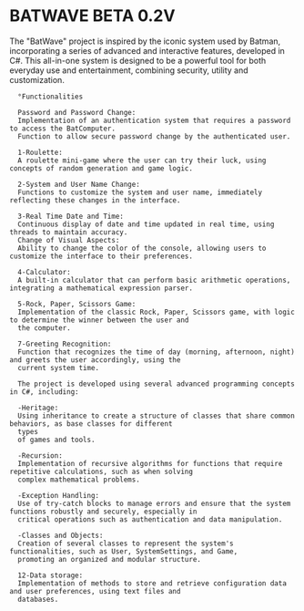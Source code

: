 # BATWAVE BETA 0.2V
The "BatWave" project is inspired by the iconic system used by Batman, incorporating a series of advanced and
      interactive features, developed in C#. This all-in-one system is designed to be a powerful tool for both everyday
      use and entertainment, combining security, utility and customization.
      
      °Functionalities
      
      Password and Password Change:
      Implementation of an authentication system that requires a password to access the BatComputer.
      Function to allow secure password change by the authenticated user.
      
      1-Roulette:
      A roulette mini-game where the user can try their luck, using concepts of random generation and game logic.
      
      2-System and User Name Change:
      Functions to customize the system and user name, immediately reflecting these changes in the interface.
      
      3-Real Time Date and Time:
      Continuous display of date and time updated in real time, using threads to maintain accuracy.
      Change of Visual Aspects:
      Ability to change the color of the console, allowing users to customize the interface to their preferences.
      
      4-Calculator:
      A built-in calculator that can perform basic arithmetic operations, integrating a mathematical expression parser.
      
      5-Rock, Paper, Scissors Game:
      Implementation of the classic Rock, Paper, Scissors game, with logic to determine the winner between the user and
      the computer.
      
      7-Greeting Recognition:
      Function that recognizes the time of day (morning, afternoon, night) and greets the user accordingly, using the
      current system time.
      
      The project is developed using several advanced programming concepts in C#, including:
      
      -Heritage:
      Using inheritance to create a structure of classes that share common behaviors, as base classes for different
      types
      of games and tools.
      
      -Recursion:
      Implementation of recursive algorithms for functions that require repetitive calculations, such as when solving
      complex mathematical problems.
      
      -Exception Handling:
      Use of try-catch blocks to manage errors and ensure that the system functions robustly and securely, especially in
      critical operations such as authentication and data manipulation.
      
      -Classes and Objects:
      Creation of several classes to represent the system's functionalities, such as User, SystemSettings, and Game,
      promoting an organized and modular structure.
      
      12-Data storage:
      Implementation of methods to store and retrieve configuration data and user preferences, using text files and
      databases.
